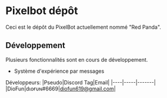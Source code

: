 # Pixelbot dépôt

Ceci est le dépôt du PixelBot actuellement nommé "Red Panda".

## Développement 

Plusieurs fonctionnalités sont en cours de développement.
* Système d'expérience par messages

Développeurs:
|Pseudo|Discord Tag|Email|
|----|-----|-------| 
|DioFun|dιoғυɴ#6669|diofun619@gmail.com|